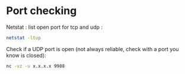 # Port checking

Netstat : list open port for tcp and udp :
``` bash
netstat -ltup
```

Check if a UDP port is open (not always reliable, check with a port you know is closed):
```bash
nc -vz -u x.x.x.x 9988
``` 